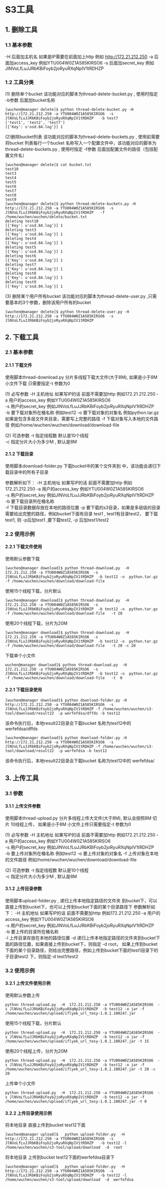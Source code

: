 # S3工具


## 1. 删除工具


### 1.1 基本参数

-H  后面加主机名  如果是IP需要在前面加上http   例如 http://172.21.212.250 
-a  后面加access_key  例如YTU004W0Z1A585KIRSO6 
-s  后面加secret_key  例如JlNVoLfLuJJRbKBiFoyb2joRyuRXqNpIV1tRDHZP

### 1.2 工具分类

(1) 删除单个bucket
该功能对应的脚本为thread-delete-bucket.py , 使用时指定 -b参数 后面加bucket名称
```
[wuchen@manager delete]$ python thread-delete-bucket.py -H http://172.21.212.250 -a YTU004W0Z1A585KIRSO6  -s JlNVoLfLuJJRbKBiFoyb2joRyuRXqNpIV1tRDHZP   -b test7
['test1', 'test2', 'test7']
[{'Key': u'osd.84.log'}] 1

```


(2)删除bucket列表
该功能对应的脚本为thread-delete-buckets.py ,
 使用前需要将bucket 列表每行一个bucket 名称写入一个配置文件中，该功能对应的脚本为thread-delete-buckets.py , 使用时指定 -f参数 后面加配置文件的路径（包括配置文件名）

```
[wuchen@manager delete]$ cat bucket.txt 
test10
test3
test4
test5
test6
test7
test8
test9
[wuchen@manager delete]$ python thread-delete-buckets.py -H http://172.21.212.250 -a YTU004W0Z1A585KIRSO6  -s JlNVoLfLuJJRbKBiFoyb2joRyuRXqNpIV1tRDHZP   -f /home/wuchen/wuchen/delete/bucket.txt 
deleting test10
[{'Key': u'osd.84.log'}] 1
deleting test3
[{'Key': u'osd.84.log'}] 1
deleting test4
[{'Key': u'osd.84.log'}] 1
deleting test5
[{'Key': u'osd.84.log'}] 1
deleting test6
[{'Key': u'osd.84.log'}] 1
deleting test7
[{'Key': u'osd.84.log'}] 1
deleting test8
[{'Key': u'osd.84.log'}] 1
deleting test9
[{'Key': u'osd.84.log'}] 1

```


(3) 删除某个用户所有bucket
该功能对应的脚本为thread-delete-user.py ,只需要基本的3个参数，删除该用户所有的bucket
```
[wuchen@manager delete]$ python thread-delete-user.py -H http://172.21.212.250 -a YTU004W0Z1A585KIRSO6  -s JlNVoLfLuJJRbKBiFoyb2joRyuRXqNpIV1tRDHZP 
```

## 2. 下载工具

### 2.1 基本参数

#### 2.1.1  下载文件
使用脚本thread-download.py 分片多线程下载大文件(大于8M),  如果是小于8M 小文件下载 只需要指定-t 参数为0

(1) 必写参数
-H  主机地址  如果写IP的话 前面不需要加http 例如172.21.212.250 
-a  用户的access_key  例如YTU004W0Z1A585KIRSO6  
-s  用户的secret_key  例如JlNVoLfLuJJRbKBiFoyb2joRyuRXqNpIV1tRDHZP  
-b  要下载对象所在桶名称   例如test12
-o  要下载对象的对象名  例如python.tar.gz 如果是包含多层文件夹目录，需要写上完整的路径 
-f   下载对象写入本地的文件路径  例如/home/wuchen/wuchen/download/download-file 

(2) 可选参数
 -t  指定线程数 默认是10个线程   
 -c 指定分片大小为多少M , 默认是8M

#### 2.1.2  下载目录
使用脚本download-folder.py 下载bucket中的某个文件夹到 中，该功能会递归下载目录中的所有子目录

参数解析如下：
-H  主机地址  如果写IP的话 前面不需要加http 例如172.21.212.250 
-a  用户的access_key  例如YTU004W0Z1A585KIRSO6  
-s  用户的secret_key  例如JlNVoLfLuJJRbKBiFoyb2joRyuRXqNpIV1tRDHZP  
-b  要下载目录所在桶名称  
-f  下载目录数据存放在本地的路径位置
-p  要下载的s3目录，如果是多层级的目录需要给出完整的路径，例如bucket下面有目录 test1 , test1有目录test2， 要下载test1, 则 -p后加test1 ,要下载test2, -p 后加test1/test2 

### 2.2 使用示例

#### 2.2.1 下载文件使用
使用默认参数下载
```
[wuchen@manager download]$ python thread-download.py  -H  172.21.212.250 -a YTU004W0Z1A585KIRSO6  -s JlNVoLfLuJJRbKBiFoyb2joRyuRXqNpIV1tRDHZP  -b test12 -o  python.tar.gz -f /home/wuchen/wuchen/download/download-file  
```

使用15个线程下载，分片默认
```
[wuchen@manager download]$ python thread-download.py  -H  172.21.212.250 -a YTU004W0Z1A585KIRSO6  -s JlNVoLfLuJJRbKBiFoyb2joRyuRXqNpIV1tRDHZP  -b test12 -o  python.tar.gz -f /home/wuchen/wuchen/download/download-file   -t 20
```

使用20个线程下载，分片为20M
```
[wuchen@manager download]$ python thread-download.py  -H  172.21.212.250 -a YTU004W0Z1A585KIRSO6  -s JlNVoLfLuJJRbKBiFoyb2joRyuRXqNpIV1tRDHZP  -b test12 -o  python.tar.gz -f /home/wuchen/wuchen/download/download-file   -t 20 -c 20

```

下载单个小文件
```
wuchen@manager download]$ python thread-download.py  -H  172.21.212.250 -a YTU004W0Z1A585KIRSO6  -s JlNVoLfLuJJRbKBiFoyb2joRyuRXqNpIV1tRDHZP  -b test12 -o  python.tar.gz -f /home/wuchen/wuchen/download/download-file   -t  0
```

#### 2.2.1 下载目录使用
```
[wuchen@manager download]$ python download-folder.py -H  http://172.21.212.250 -a YTU004W0Z1A585KIRSO6  -s JlNVoLfLuJJRbKBiFoyb2joRyuRXqNpIV1tRDHZP -f /home/wuchen/wuchen/s3-tool/download/result22  -p werfefdsa/dffds -b test12
```
该命令执行后，本地result22目录会下载bucket 名称为test12中的 werfefdsa/dffds
```
[wuchen@manager download]$ python download-folder.py -H  http://172.21.212.250 -a YTU004W0Z1A585KIRSO6  -s JlNVoLfLuJJRbKBiFoyb2joRyuRXqNpIV1tRDHZP -f /home/wuchen/wuchen/s3-tool/download/result22  -p werfefdsa -b test12
```
该命令执行后，本地result22目录会下载bucket 名称为test12中的 werfefdsa/

## 3. 上传工具

### 3.1 参数

#### 3.1.1 上传文件参数
使用脚本thread-upload.py 分片多线程上传大文件(大于8M), 默认会按照8M 切片 10线程上传， 如果是小于8M 小文件上传只需要指定-t 参数为0

(1) 必写参数
-H  主机地址  如果写IP的话 前面不需要加http 例如172.21.212.250 
-a  用户的access_key  例如YTU004W0Z1A585KIRSO6  
-s  用户的secret_key  例如JlNVoLfLuJJRbKBiFoyb2joRyuRXqNpIV1tRDHZP  
-b  要上传对象所在桶名称   例如test12
-o  要上传对象的对象名 
-f   上传对象在本地的文件路径  例如/home/wuchen/wuchen/download/download-file 

(2) 可选参数
 -t  指定线程数 默认是10个线程   
 -c 指定分片大小为多少M , 默认是8M

#### 3.1.2 上传目录参数
使用脚本upload-folder.py  , 递归上传本地指定路径的文件夹 到bucket下，可以直接上传到bucket下，也可以上传到bucket下面的某个目录路径下
参数解析如下：
-H  主机地址  如果写IP的话 前面不需要加http 例如172.21.212.250 
-a  用户的access_key  例如YTU004W0Z1A585KIRSO6  
-s  用户的secret_key  例如JlNVoLfLuJJRbKBiFoyb2joRyuRXqNpIV1tRDHZP  
-b  要上传的目录所在桶名称  
-l  上传目录存放在本地的路径位置
-d  递归上传本地指定路径的文件夹到bucket下面的路径位置，如果直接上传到bucket下，则指定 -d root， 如果上传到bucket 下面的某个目录路径，则给出完整路径，例如上传到bucket下面的test1目录下的子目录test2 下，则指定-d   test1/test2



### 3.2 使用示例

#### 3.2.1 上传文件使用示例

使用默认参数上传
```
python thread-upload.py  -H  172.21.212.250 -a YTU004W0Z1A585KIRSO6  -s JlNVoLfLuJJRbKBiFoyb2joRyuRXqNpIV1tRDHZP  -b test12 -o jar -f /home/wuchen/wuchen/upload/iflyek_url_tesy-1.0.1.100247.jar
```

使用15个线程下载，分片默认
```
python thread-upload.py  -H  172.21.212.250 -a YTU004W0Z1A585KIRSO6  -s JlNVoLfLuJJRbKBiFoyb2joRyuRXqNpIV1tRDHZP  -b test12 -o jar -f /home/wuchen/wuchen/upload/iflyek_url_tesy-1.0.1.100247.jar -t 15
```

使用20个线程上传，分片为20M
```
python thread-upload.py  -H  172.21.212.250 -a YTU004W0Z1A585KIRSO6  -s JlNVoLfLuJJRbKBiFoyb2joRyuRXqNpIV1tRDHZP  -b test12 -o jar -f /home/wuchen/wuchen/upload/iflyek_url_tesy-1.0.1.100247.jar -t 20 -c 20
```

上传单个小文件
```
python thread-upload.py  -H  172.21.212.250 -a YTU004W0Z1A585KIRSO6  -s JlNVoLfLuJJRbKBiFoyb2joRyuRXqNpIV1tRDHZP  -b test12 -o jar -f /home/wuchen/wuchen/upload/iflyek_url_tesy-1.0.1.100247.jar -t 0
```
#### 3.2.2 上传目录使用示例
将本地目录 直接上传到bucket test12下面
```
[wuchen@manager upload]$   python upload-folder.py  -H http://172.21.212.250 -a YTU004W0Z1A585KIRSO6  -s JlNVoLfLuJJRbKBiFoyb2joRyuRXqNpIV1tRDHZP   -b test12 -l /home/wuchen/wuchen/s3-tool/upload/download  -d  root

```
将本地目录 上传到bucket test12下面的werfefdsa目录下

```
[wuchen@manager upload]$   python upload-folder.py  -H http://172.21.212.250 -a YTU004W0Z1A585KIRSO6  -s JlNVoLfLuJJRbKBiFoyb2joRyuRXqNpIV1tRDHZP   -b test12 -l /home/wuchen/wuchen/s3-tool/upload/download  -d  werfefdsa
```